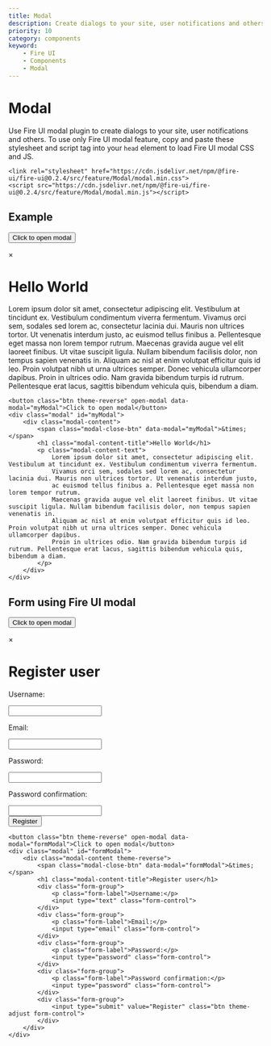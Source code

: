 ```yaml
---
title: Modal
description: Create dialogs to your site, user notifications and others using Fire UI modal.
priority: 10
category: components
keyword: 
    - Fire UI
    - Components
    - Modal
---
```


# Modal
Use Fire UI modal plugin to create dialogs to your site, user notifications and others. To use only Fire UI modal feature, copy and paste these stylesheet and script tag into your `head` element to load Fire UI modal CSS and JS.
```
<link rel="stylesheet" href="https://cdn.jsdelivr.net/npm/@fire-ui/fire-ui@0.2.4/src/feature/Modal/modal.min.css">
<script src="https://cdn.jsdelivr.net/npm/@fire-ui/fire-ui@0.2.4/src/feature/Modal/modal.min.js"></script>
```
<div class="division">

## Example
<button class="btn theme-reverse" open-modal data-modal="myModal">Click to open modal</button>
<div class="modal" id="myModal">
    <div class="modal-content theme-adjust">
        <span class="modal-close-btn" data-modal="myModal">&times;</span>
        <h1 class="modal-content-title">Hello World</h1>
        <p class="modal-content-text">
            Lorem ipsum dolor sit amet, consectetur adipiscing elit. Vestibulum at tincidunt ex. Vestibulum condimentum viverra fermentum. 
            Vivamus orci sem, sodales sed lorem ac, consectetur lacinia dui. Mauris non ultrices tortor. Ut venenatis interdum justo, 
            ac euismod tellus finibus a. Pellentesque eget massa non lorem tempor rutrum. 
            Maecenas gravida augue vel elit laoreet finibus. Ut vitae suscipit ligula. Nullam bibendum facilisis dolor, non tempus sapien venenatis in. 
            Aliquam ac nisl at enim volutpat efficitur quis id leo. Proin volutpat nibh ut urna ultrices semper. Donec vehicula ullamcorper dapibus. 
            Proin in ultrices odio. Nam gravida bibendum turpis id rutrum. Pellentesque erat lacus, sagittis bibendum vehicula quis, bibendum a diam.
        </p>
    </div>
</div>

```
<button class="btn theme-reverse" open-modal data-modal="myModal">Click to open modal</button>
<div class="modal" id="myModal">
    <div class="modal-content">
        <span class="modal-close-btn" data-modal="myModal">&times;</span>
        <h1 class="modal-content-title">Hello World</h1>
        <p class="modal-content-text">
            Lorem ipsum dolor sit amet, consectetur adipiscing elit. Vestibulum at tincidunt ex. Vestibulum condimentum viverra fermentum. 
            Vivamus orci sem, sodales sed lorem ac, consectetur lacinia dui. Mauris non ultrices tortor. Ut venenatis interdum justo, 
            ac euismod tellus finibus a. Pellentesque eget massa non lorem tempor rutrum. 
            Maecenas gravida augue vel elit laoreet finibus. Ut vitae suscipit ligula. Nullam bibendum facilisis dolor, non tempus sapien venenatis in. 
            Aliquam ac nisl at enim volutpat efficitur quis id leo. Proin volutpat nibh ut urna ultrices semper. Donec vehicula ullamcorper dapibus. 
            Proin in ultrices odio. Nam gravida bibendum turpis id rutrum. Pellentesque erat lacus, sagittis bibendum vehicula quis, bibendum a diam.
        </p>
    </div>
</div>
```

</div>
<div class="division">

## Form using Fire UI modal
<button class="btn theme-reverse" open-modal data-modal="formModal">Click to open modal</button>
<div class="modal" id="formModal">
    <div class="modal-content theme-reverse">
        <span class="modal-close-btn" data-modal="formModal">&times;</span>
        <h1 class="modal-content-title">Register user</h1>
        <div class="form-group">
            <p class="form-label">Username:</p>
            <input type="text" class="form-control">
        </div>
        <div class="form-group">
            <p class="form-label">Email:</p>
            <input type="email" class="form-control">
        </div>
        <div class="form-group">
            <p class="form-label">Password:</p>
            <input type="password" class="form-control">
        </div>
        <div class="form-group">
            <p class="form-label">Password confirmation:</p>
            <input type="password" class="form-control">
        </div>
        <div class="form-group">
            <input type="submit" value="Register" class="btn theme-adjust form-control">
        </div>
    </div>
</div>

```
<button class="btn theme-reverse" open-modal data-modal="formModal">Click to open modal</button>
<div class="modal" id="formModal">
    <div class="modal-content theme-reverse">
        <span class="modal-close-btn" data-modal="formModal">&times;</span>
        <h1 class="modal-content-title">Register user</h1>
        <div class="form-group">
            <p class="form-label">Username:</p>
            <input type="text" class="form-control">
        </div>
        <div class="form-group">
            <p class="form-label">Email:</p>
            <input type="email" class="form-control">
        </div>
        <div class="form-group">
            <p class="form-label">Password:</p>
            <input type="password" class="form-control">
        </div>
        <div class="form-group">
            <p class="form-label">Password confirmation:</p>
            <input type="password" class="form-control">
        </div>
        <div class="form-group">
            <input type="submit" value="Register" class="btn theme-adjust form-control">
        </div>
    </div>
</div>
```

</div>